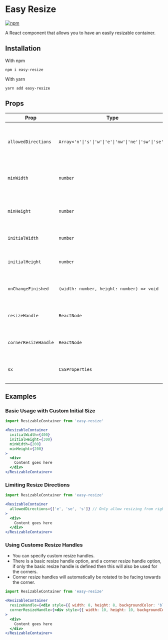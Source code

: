 # Easy Resize

[![npm](https://img.shields.io/npm/v/easy-resize.svg)](https://www.npmjs.com/package/easy-resize)

A React component that allows you to have an easily resizable container.

## Installation

With npm

```
npm i easy-resize
```

With yarn

```
yarn add easy-resize
```

## Props

| Prop | Type | Default | Description |
|------|------|---------|-------------|
| `allowedDirections` | `Array<'n'\|'s'\|'w'\|'e'\|'nw'\|'ne'\|'sw'\|'se'>` | `['n','s','w','e','nw','ne','sw','se']` | Directions where resize handles should appear |
| `minWidth` | `number` | `0` | Minimum width the container can be resized to |
| `minHeight` | `number` | `0` | Minimum height the container can be resized to |
| `initialWidth` | `number` | `200` | Initial width of the container |
| `initialHeight` | `number` | `200` | Initial height of the container |
| `onChangeFinished` | `(width: number, height: number) => void` | `() => {}` | Callback fired when resizing is complete |
| `resizeHandle` | `ReactNode` | `<div className="easy-resize-handle" />` | Custom resize handle for edges |
| `cornerResizeHandle` | `ReactNode` | `undefined` | Custom resize handle for corners |
| `sx` | `CSSProperties` | `{}` | Additional CSS styles for the container |

## Examples

### Basic Usage with Custom Initial Size

```jsx
import ResizableContainer from 'easy-resize'

<ResizableContainer
  initialWidth={400}
  initialHeight={300}
  minWidth={200}
  minHeight={200}
>
  <div>
    Content goes here
  </div>
</ResizableContainer>
```

### Limiting Resize Directions

```jsx
import ResizableContainer from 'easy-resize'

<ResizableContainer
  allowedDirections={['e', 'se', 's']} // Only allow resizing from right side, bottom, and bottom-right corner
>
  <div>
    Content goes here
  </div>
</ResizableContainer>
```

### Using Custome Resize Handles

- You can specify custom resize handles.
- There is a basic resize handle option, and a corner resize handle option, if only the basic resize handle is defined then this will also be used for the corners.
- Corner resize handles will automatically be rotated to be facing towards the corner.

```jsx
import ResizableContainer from 'easy-resize'

<ResizableContainer
  resizeHandle={<div style={{ width: 8, height: 8, backgroundColor: 'blue' }} />}
  cornerResizeHandle={<div style={{ width: 10, height: 10, backgroundColor: 'red' }} />}
>
  <div>
    Content goes here
  </div>
</ResizableContainer>
```
````